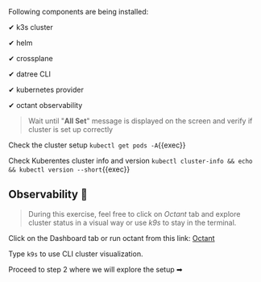 Following components are being installed:

✔ k3s cluster

✔ helm

✔ crossplane

✔ datree CLI

✔ kubernetes provider

✔ octant observability

> Wait until "**All Set**" message is displayed on the screen and verify if cluster
> is set up correctly

Check the cluster setup `kubectl get pods -A`{{exec}}

Check Kuberentes cluster info and version
`kubectl cluster-info && echo && kubectl version --short`{{exec}}

## Observability 🔎

> During this exercise, feel free to click on _Octant_ tab and explore cluster
> status in a visual way or use _k9s_ to stay in the terminal.

Click on the Dashboard tab or run octant from this link:
[Octant]({{TRAFFIC_HOST1_7777}})

Type `k9s` to use CLI cluster visualization.

Proceed to step 2 where we will explore the setup ➡
